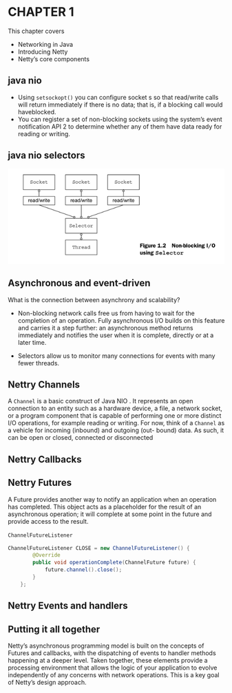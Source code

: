 # CHAPTER 1

This chapter covers

- Networking in Java
- Introducing Netty
- Netty’s core components

## java nio

- Using `setsockopt()` you can configure socket s so that read/write calls will return immediately if there is no data; that is, if a blocking call would haveblocked.
- You can register a set of non-blocking sockets using the system’s event notification API 2 to determine whether any of them have data ready for reading or writing.

## java nio selectors

![java nio selectors](images/java-nio-selector.png)

## Asynchronous and event-driven

What is the connection between asynchrony and scalability?

- Non-blocking network calls free us from having to wait for the completion of an operation. Fully asynchronous I/O builds on this feature and carries it a step further: an asynchronous method returns immediately and notifies the user when it is complete, directly or at a later time.

- Selectors allow us to monitor many connections for events with many fewer threads.

## Nettry Channels

A `Channel` is a basic construct of Java NIO . It represents
an open connection to an entity such as a hardware device, a file, a
network socket, or a program component that is capable of performing
one or more distinct I/O operations, for example reading or writing.
For now, think of a `Channel` as a vehicle for incoming (inbound) and outgoing (out-
bound) data. As such, it can be open or closed, connected or disconnected

## Nettry Callbacks

## Nettry Futures

A Future provides another way to notify an application when an operation has completed.
This object acts as a placeholder for the result of an asynchronous operation;
it will complete at some point in the future and provide access to the result.

`ChannelFutureListener`

```java
ChannelFutureListener CLOSE = new ChannelFutureListener() {
        @Override
        public void operationComplete(ChannelFuture future) {
            future.channel().close();
        }
    };
```

## Nettry Events and handlers

## Putting it all together

Netty’s asynchronous programming model is built on the concepts of Futures and
callbacks, with the dispatching of events to handler methods happening at a deeper
level. Taken together, these elements provide a processing environment that allows
the logic of your application to evolve independently of any concerns with network
operations. This is a key goal of Netty’s design approach.
